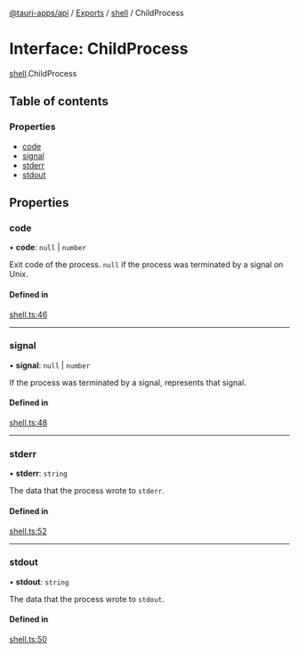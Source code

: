 [@tauri-apps/api](../README.md) / [Exports](../modules.md) / [shell](../modules/shell.md) / ChildProcess

# Interface: ChildProcess

[shell](../modules/shell.md).ChildProcess

## Table of contents

### Properties

- [code](shell.ChildProcess.md#code)
- [signal](shell.ChildProcess.md#signal)
- [stderr](shell.ChildProcess.md#stderr)
- [stdout](shell.ChildProcess.md#stdout)

## Properties

### code

• **code**: ``null`` \| `number`

Exit code of the process. `null` if the process was terminated by a signal on Unix.

#### Defined in

[shell.ts:46](https://github.com/ksnyde/tauri/blob/3a04c036/tooling/api/src/shell.ts#L46)

___

### signal

• **signal**: ``null`` \| `number`

If the process was terminated by a signal, represents that signal.

#### Defined in

[shell.ts:48](https://github.com/ksnyde/tauri/blob/3a04c036/tooling/api/src/shell.ts#L48)

___

### stderr

• **stderr**: `string`

The data that the process wrote to `stderr`.

#### Defined in

[shell.ts:52](https://github.com/ksnyde/tauri/blob/3a04c036/tooling/api/src/shell.ts#L52)

___

### stdout

• **stdout**: `string`

The data that the process wrote to `stdout`.

#### Defined in

[shell.ts:50](https://github.com/ksnyde/tauri/blob/3a04c036/tooling/api/src/shell.ts#L50)
